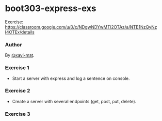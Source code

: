 # boot303-express-exs

Exercise: https://classroom.google.com/u/0/c/NDgwNDYwMTI2OTAz/a/NTE1NzQyNzI4OTEx/details

### Author
By [@xavi-mat](@xavi-mat).

### Exercise 1
* Start a server with express and log a sentence on console.

### Exercise 2
* Create a server with several endpoints (get, post, put, delete).

### Exercise 3

